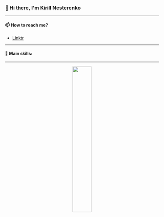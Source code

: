<h3>👋 Hi there,
   I'm Kirill Nesterenko
</h3>

<hr />

<h4>📫 How to reach me?</h4>

- <a href="https://linktr.ee/sqvlen">Linktr</a>

<hr />

<h4>🔭 Main skills:</h4>

<hr />

<p align="center">
   <img src="https://github-readme-stats.vercel.app/api/top-langs/?username=Sqvlen&theme=dark&hide_progress=true" width="35%">
</p>

<!--
**Sqvlen/Sqvlen** is a ✨ _special_ ✨ repository because its `README.md` (this file) appears on your GitHub profile.

Here are some ideas to get you started:

- 🔭 I’m currently working on ...
- 🌱 I’m currently learning ...
- 👯 I’m looking to collaborate on ...
- 🤔 I’m looking for help with ...
- 💬 Ask me about ...
- 📫 How to reach me: ...
- 😄 Pronouns: ...
- ⚡ Fun fact: ...
-->
